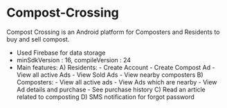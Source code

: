 # Compost-Crossing
Compost Crossing is an Android platform for Composters and Residents to buy and sell compost.

- Used Firebase for data storage
- minSdkVersion : 16, compileVersion : 24
- Main features: 
      A) Residents:
        - Create Account
        - Create Compost Ad
        - View all active Ads
        - View Sold Ads
        - View nearby composters
      B) Composters:
        - View all active ads
        - View Ads which are nearby 
        - View Ad details and purchase
        - See purchase history
      C) Read an article related to composting
      D) SMS notification for forgot password

